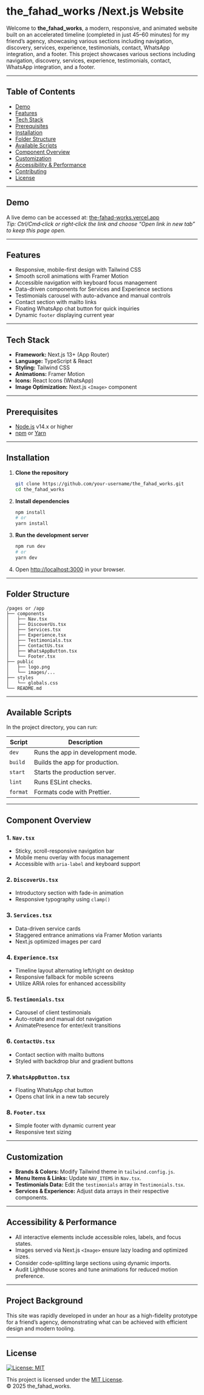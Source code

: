 # the\_fahad\_works /Next.js Website

Welcome to **the\_fahad\_works**, a modern, responsive, and animated website built on an accelerated timeline (completed in just 45–60 minutes) for my friend’s agency, showcasing various sections including navigation, discovery, services, experience, testimonials, contact, WhatsApp integration, and a footer. This project showcases various sections including navigation, discovery, services, experience, testimonials, contact, WhatsApp integration, and a footer.

---

## Table of Contents

* [Demo](#demo)
* [Features](#features)
* [Tech Stack](#tech-stack)
* [Prerequisites](#prerequisites)
* [Installation](#installation)
* [Folder Structure](#folder-structure)
* [Available Scripts](#available-scripts)
* [Component Overview](#component-overview)
* [Customization](#customization)
* [Accessibility & Performance](#accessibility--performance)
* [Contributing](#contributing)
* [License](#license)

---

## Demo

A live demo can be accessed at: [the-fahad-works.vercel.app](https://the-fahad-works.vercel.app/)  
_Tip: Ctrl/Cmd‑click or right‑click the link and choose “Open link in new tab” to keep this page open._


---

## Features

* Responsive, mobile-first design with Tailwind CSS
* Smooth scroll animations with Framer Motion
* Accessible navigation with keyboard focus management
* Data-driven components for Services and Experience sections
* Testimonials carousel with auto-advance and manual controls
* Contact section with mailto links
* Floating WhatsApp chat button for quick inquiries
* Dynamic `footer` displaying current year

---

## Tech Stack

* **Framework:** Next.js 13+ (App Router)
* **Language:** TypeScript & React
* **Styling:** Tailwind CSS
* **Animations:** Framer Motion
* **Icons:** React Icons (WhatsApp)
* **Image Optimization:** Next.js `<Image>` component

---

## Prerequisites

* [Node.js](https://nodejs.org/) v14.x or higher
* [npm](https://www.npmjs.com/) or [Yarn](https://yarnpkg.com/)

---

## Installation

1. **Clone the repository**

   ```bash
   git clone https://github.com/your-username/the_fahad_works.git
   cd the_fahad_works
   ```

2. **Install dependencies**

   ```bash
   npm install
   # or
   yarn install
   ```

3. **Run the development server**

   ```bash
   npm run dev
   # or
   yarn dev
   ```

4. Open [http://localhost:3000](http://localhost:3000) in your browser.

---

## Folder Structure

```plaintext
/pages or /app
├── components
│   ├── Nav.tsx
│   ├── DiscoverUs.tsx
│   ├── Services.tsx
│   ├── Experience.tsx
│   ├── Testimonials.tsx
│   ├── ContactUs.tsx
│   ├── WhatsAppButton.tsx
│   └── Footer.tsx
├── public
│   ├── logo.png
│   └── images/...
├── styles
│   └── globals.css
└── README.md
```


---

## Available Scripts

In the project directory, you can run:

| Script   | Description                       |
| -------- | --------------------------------- |
| `dev`    | Runs the app in development mode. |
| `build`  | Builds the app for production.    |
| `start`  | Starts the production server.     |
| `lint`   | Runs ESLint checks.               |
| `format` | Formats code with Prettier.       |

---

## Component Overview

### 1. `Nav.tsx`

* Sticky, scroll-responsive navigation bar
* Mobile menu overlay with focus management
* Accessible with `aria-label` and keyboard support

### 2. `DiscoverUs.tsx`

* Introductory section with fade-in animation
* Responsive typography using `clamp()`

### 3. `Services.tsx`

* Data-driven service cards
* Staggered entrance animations via Framer Motion variants
* Next.js optimized images per card

### 4. `Experience.tsx`

* Timeline layout alternating left/right on desktop
* Responsive fallback for mobile screens
* Utilize ARIA roles for enhanced accessibility

### 5. `Testimonials.tsx`

* Carousel of client testimonials
* Auto-rotate and manual dot navigation
* AnimatePresence for enter/exit transitions

### 6. `ContactUs.tsx`

* Contact section with mailto buttons
* Styled with backdrop blur and gradient buttons

### 7. `WhatsAppButton.tsx`

* Floating WhatsApp chat button
* Opens chat link in a new tab securely

### 8. `Footer.tsx`

* Simple footer with dynamic current year
* Responsive text sizing

---

## Customization

* **Brands & Colors:** Modify Tailwind theme in `tailwind.config.js`.
* **Menu Items & Links:** Update `NAV_ITEMS` in `Nav.tsx`.
* **Testimonials Data:** Edit the `testimonials` array in `Testimonials.tsx`.
* **Services & Experience:** Adjust data arrays in their respective components.

---

## Accessibility & Performance

* All interactive elements include accessible roles, labels, and focus states.
* Images served via Next.js `<Image>` ensure lazy loading and optimized sizes.
* Consider code-splitting large sections using dynamic imports.
* Audit Lighthouse scores and tune animations for reduced motion preference.

---

## Project Background

This site was rapidly developed in under an hour as a high-fidelity prototype for a friend’s agency, demonstrating what can be achieved with efficient design and modern tooling.

---

## License

[![License: MIT](https://img.shields.io/badge/License-MIT-yellow.svg)](LICENSE)

This project is licensed under the [MIT License](LICENSE).  
© 2025 the_fahad_works.
